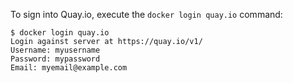 To sign into Quay.io, execute the `docker login quay.io` command:

```
$ docker login quay.io
Login against server at https://quay.io/v1/
Username: myusername
Password: mypassword
Email: myemail@example.com
```
